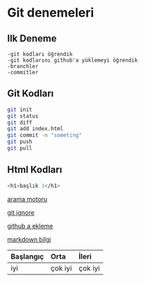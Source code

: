 # Git denemeleri

## Ilk Deneme

    -git kodları öğrendik
    -git kodlarını github'a yüklemeyi öğrendik 
    -branchler 
    -commitler

## Git Kodları

```sh
git init
git status
git diff
git add index.html
git commit -m "someting"
git push
git pull 
```

## Html Kodları

```sh
<h1>başlık 1</h1>
```
[arama motoru](https://google.com)

[git ignore](https://app.patika.dev/courses/git/gitignore-dosyasi-ne-i%CC%87se-yarar-nasil-kullaniriz)

[github a ekleme](https://app.patika.dev/courses/git/githuba-projemizin-eklenmesi-ve-diger-repo-hosting-web-platformlari)

[markdown bilgi](https://app.patika.dev/courses/git/markdown-nedir-nasil-kullaniriz-)

| Başlangıç | Orta | İleri|
| :--- | :---| :--- |
| iyi | çok iyi | çok iyi |
